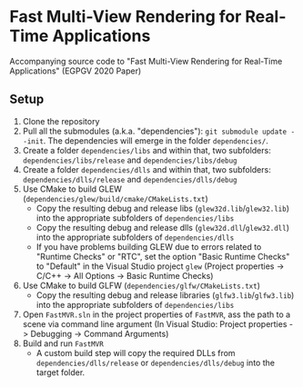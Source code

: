 # Fast Multi-View Rendering for Real-Time Applications

Accompanying source code to "Fast Multi-View Rendering for Real-Time Applications" (EGPGV 2020 Paper)

## Setup

1. Clone the repository
2. Pull all the submodules (a.k.a. "dependencies"): `git submodule update --init`. The dependencies will emerge in the folder `dependencies/`.
3. Create a folder `dependencies/libs` and within that, two subfolders: `dependencies/libs/release` and `dependencies/libs/debug`
4. Create a folder `dependencies/dlls` and within that, two subfolders: `dependencies/dlls/release` and `dependencies/dlls/debug`
5. Use CMake to build GLEW (`dependencies/glew/build/cmake/CMakeLists.txt`)
    * Copy the resulting debug and release libs (`glew32d.lib`/`glew32.lib`) into the appropriate subfolders of `dependencies/libs`
    * Copy the resulting debug and release dlls (`glew32d.dll`/`glew32.dll`) into the appropriate subfolders of `dependencies/dlls`
    * If you have problems building GLEW due to errors related to "Runtime Checks" or "RTC", set the option "Basic Runtime Checks" to "Default" in the Visual Studio project `glew` (Project properties -> C/C++ -> All Options -> Basic Runtime Checks)
6. Use CMake to build GLFW (`dependencies/glfw/CMakeLists.txt`) 
    * Copy the resulting debug and release libraries (`glfw3.lib`/`glfw3.lib`) into the appropriate subfolders of `dependencies/libs`
7. Open `FastMVR.sln` in the project properties of `FastMVR`, ass the path to a scene via command line argument (In Visual Studio: Project properties -> Debugging -> Command Arguments)
8. Build and run `FastMVR`
    * A custom build step will copy the required DLLs from `dependencies/dlls/release` or `dependencies/dlls/debug` into the target folder.
	


